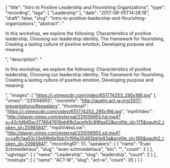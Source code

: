 {
  "title": "Intro to Positive Leadership and Flourishing Organizations",
  "type": "recording",
  "tags": [
    "Leadership"
  ],
  "date": "2017-08-05T14:28:18",
  "draft": false,
  "slug": "intro-to-positive-leadership-and-flourishing-organizations",
  "abstract": "<p>In this workshop, we explore the following: Characteristics of positive leadership, Choosing our leadership identity, The framework for flourishing, Creating a lasting culture of positive emotion, Developing purpose and meaning</p>",
  "description": "<p>In this workshop, we explore the following: Characteristics of positive leadership, Choosing our leadership identity, The framework for flourishing, Creating a lasting culture of positive emotion, Developing purpose and meaning</p>",
  "images": [
    "https://i.vimeocdn.com/video/651774253_295x166.jpg"
  ],
  "vimeo": "231056955",
  "moreinfo": "http://austin.act-w.org/2017-presentations/#speakers",
  "thumbnail": "https://i.vimeocdn.com/video/651774253_295x166.jpg",
  "mp4Video": "http://player.vimeo.com/external/231056955.hd.mp4?s=42c1d945ec1776647618eb6fb2acefe5c99faa52&profile_id=175&oauth2_token_id=20985841",
  "mp4VideoLow": "http://player.vimeo.com/external/231056955.sd.mp4?s=caffc1aa53c13e99b6e5bb7cf99a35465bb1e83a&profile_id=165&oauth2_token_id=20985841",
  "recordingID": 51,
  "speakers": [
    {
      "name": "Evan Schmiedehaus",
      "slug": "evan-schmiedehaus",
      "bio": "",
      "count": 2
    }
  ],
  "ugtvtags": [
    {
      "name": "Leadership",
      "slug": "leadership",
      "count": 2
    }
  ],
  "meetups": [
    {
      "name": "ACT-W",
      "slug": "act-w",
      "count": 35
    }
  ]
}